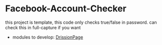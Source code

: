 # Facebook-Account-Checker
this project is template, this code only checks true/false in password. can check this in full-capture if you want
 - modules to develop: [DrissionPage](https://pypi.org/project/DrissionPage/1.6.1)
